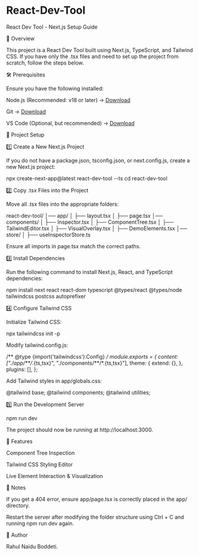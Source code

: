 # React-Dev-Tool
React Dev Tool - Next.js Setup Guide

📌 Overview

This project is a React Dev Tool built using Next.js, TypeScript, and Tailwind CSS. If you have only the .tsx files and need to set up the project from scratch, follow the steps below.

🛠️ Prerequisites

Ensure you have the following installed:

Node.js (Recommended: v18 or later) → [Download](https://nodejs.org/en)

Git → [Download](https://git-scm.com/)

VS Code (Optional, but recommended) → [Download](https://code.visualstudio.com/)

📂 Project Setup

1️⃣ Create a New Next.js Project

If you do not have a package.json, tsconfig.json, or next.config.js, create a new Next.js project:

npx create-next-app@latest react-dev-tool --ts
cd react-dev-tool

2️⃣ Copy .tsx Files into the Project

Move all .tsx files into the appropriate folders:

react-dev-tool/
│── app/
│   ├── layout.tsx
│   ├── page.tsx
│── components/
│   ├── Inspector.tsx
│   ├── ComponentTree.tsx
│   ├── TailwindEditor.tsx
│   ├── VisualOverlay.tsx
│   ├── DemoElements.tsx
│── store/
│   ├── useInspectorStore.ts

Ensure all imports in page.tsx match the correct paths.

3️⃣ Install Dependencies

Run the following command to install Next.js, React, and TypeScript dependencies:

npm install next react react-dom typescript @types/react @types/node tailwindcss postcss autoprefixer

4️⃣ Configure Tailwind CSS

Initialize Tailwind CSS:

npx tailwindcss init -p

Modify tailwind.config.js:

/** @type {import('tailwindcss').Config} */
module.exports = {
  content: ["./app/**/*.{ts,tsx}", "./components/**/*.{ts,tsx}"],
  theme: {
    extend: {},
  },
  plugins: [],
};

Add Tailwind styles in app/globals.css:

@tailwind base;
@tailwind components;
@tailwind utilities;

5️⃣ Run the Development Server

npm run dev

The project should now be running at http://localhost:3000.

🚀 Features

Component Tree Inspection

Tailwind CSS Styling Editor

Live Element Interaction & Visualization

📖 Notes

If you get a 404 error, ensure app/page.tsx is correctly placed in the app/ directory. 

Restart the server after modifying the folder structure using Ctrl + C and running npm run dev again.

🎯 Author

Rahul Naidu Boddeti.
